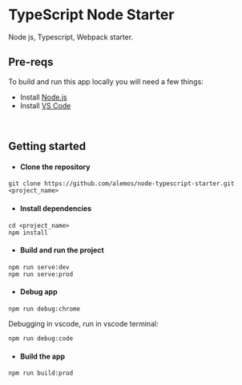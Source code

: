 # TypeScript Node Starter

Node js, Typescript, Webpack starter.

## Pre-reqs
To build and run this app locally you will need a few things:
- Install [Node.js](https://nodejs.org/en/)
- Install [VS Code](https://code.visualstudio.com/)
<br />

## Getting started
- #### Clone the repository
```
git clone https://github.com/alemos/node-typescript-starter.git <project_name>
```
- #### Install dependencies
```
cd <project_name>
npm install
```

- #### Build and run the project
```
npm run serve:dev
npm run serve:prod
```
- #### Debug app
```
npm run debug:chrome
```
Debugging in vscode, run in vscode terminal:
```
npm run debug:code
```

- #### Build the app
```
npm run build:prod
```
